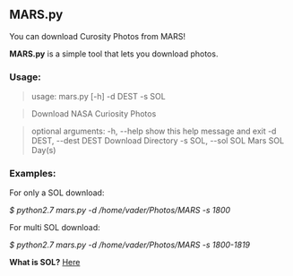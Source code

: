 ## MARS.py

You can download Curosity Photos from MARS! 

**MARS.py** is a simple tool that lets you download photos.

### Usage:

>usage: mars.py [-h] -d DEST -s SOL

>Download NASA Curiosity Photos

>optional arguments:
>  -h, --help            show this help message and exit
>  -d DEST, --dest DEST  Download Directory
>  -s SOL, --sol SOL     Mars SOL Day(s)

### Examples:

For only a SOL download:

*$ python2.7 mars.py -d /home/vader/Photos/MARS -s 1800* 

For multi SOL download:

*$ python2.7 mars.py -d /home/vader/Photos/MARS -s 1800-1819*

**What is SOL?** 
[Here](https://www.giss.nasa.gov/tools/mars24/help/notes.html)